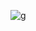 <!-- > ok, I'm leaving this README here just for the "better" look. A lot of profiles have this, so I do the same. Maybe it increase my energy.

[![stats](https://github-readme-stats.vercel.app/api?username=noteternal&theme=gotham&hide_title=true)](https://github.com/anuraghazra/github-readme-stats)
[![langs](https://github-readme-stats.vercel.app/api/top-langs/?username=noteternal&theme=gotham&layout=compact)](https://github.com/anuraghazra/github-readme-stats)
 -->
 
![g](https://user-images.githubusercontent.com/61930014/153701130-c32d0995-cb98-4e53-b1a2-60f48f5fc893.gif)

